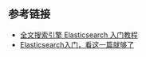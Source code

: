 





## 参考链接
- [全文搜索引擎 Elasticsearch 入门教程 ](https://www.ruanyifeng.com/blog/2017/08/elasticsearch.html)
- [Elasticsearch入门，看这一篇就够了 ](https://juejin.cn/post/6963066293402484766#heading-6)